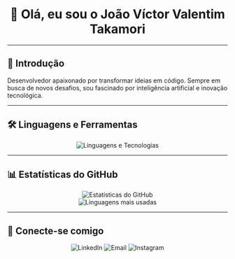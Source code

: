 <h1 align="center">👋 Olá, eu sou o João Víctor Valentim Takamori</h1>

---

## 🚀 Introdução  
Desenvolvedor apaixonado por transformar ideias em código. Sempre em busca de novos desafios, sou fascinado por inteligência artificial e inovação tecnológica.

---

## 🛠️ **Linguagens e Ferramentas**
<p align="center">
  <img src="https://skillicons.dev/icons?i=cpp,cs,html,css,js,react,python,php,sql,mongodb,mariadb" alt="Linguagens e Tecnologias" />
</p>

---

## 📊 **Estatísticas do GitHub**  
<p align="center">
  <img src="https://github-readme-stats.vercel.app/api?username=TKjoao&show_icons=true&theme=dark" alt="Estatísticas do GitHub" />
  <br>
  <img src="https://github-readme-stats.vercel.app/api/top-langs/?username=TKjoao&layout=compact&theme=dark" alt="Linguagens mais usadas" />
</p>

---

## 🌟 **Conecte-se comigo**  
<p align="center">
  <img src="https://img.shields.io/badge/-LinkedIn-0077B5?logo=linkedin&logoColor=white&style=flat-square" alt="LinkedIn" onclick="window.location.href='https://www.linkedin.com/in/seu-linkedin'">
  <img src="https://img.shields.io/badge/-Email-D14836?logo=gmail&logoColor=white&style=flat-square" alt="Email" onclick="window.location.href='mailto:joaotakamori47@gmail.com'">
  <img src="https://img.shields.io/badge/-Instagram-E4405F?logo=instagram&logoColor=white&style=flat-square" alt="Instagram" onclick="window.location.href='https://www.instagram.com/joaotakamori/profilecard/?igsh=cDlsajd0Z3Rwanh1'">
</p>

